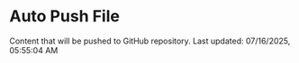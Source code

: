 # Auto Push File

Content that will be pushed to GitHub repository.
Last updated: 07/16/2025, 05:55:04 AM